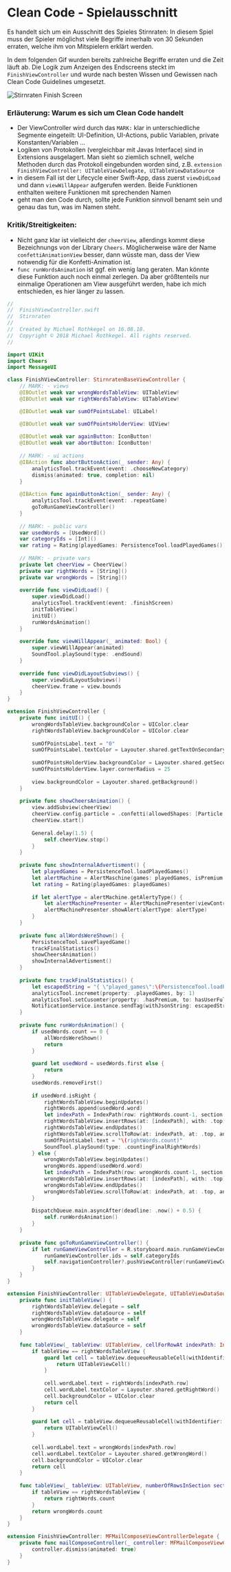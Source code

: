 # Clean Code - Spielausschnitt 
Es handelt sich um ein Ausschnitt des Spieles Stirnraten: In diesem Spiel muss der Spieler möglichst viele Begriffe innerhalb von 30 Sekunden erraten, welche ihm von Mitspielern erklärt werden.

In dem folgenden Gif wurden bereits zahlreiche Begriffe erraten und die Zeit läuft ab. Die Logik zum Anzeigen des Endscreens steckt im `FinishViewController` und wurde nach besten Wissen und Gewissen nach Clean Code Guidelines umgesetzt. 

![Stirnraten Finish Screen](stirnraten.gif)


### Erläuterung: Warum es sich um Clean Code handelt

- Der ViewController wird durch das  `MARK:` klar in unterschiedliche Segmente eingeteilt: UI-Definition, UI-Actions, public Variablen, private Konstanten/Variablen  ... 
- Logiken von Protokollen (vergleichbar mit Javas Interface) sind in Extensions ausgelagert. Man sieht so ziemlich schnell, welche Methoden durch das Protokoll eingebunden worden sind, z.B. `extension FinishViewController: UITableViewDelegate, UITableViewDataSource`
- in diesem Fall ist der Lifecycle einer Swift-App, dass zuerst `viewDidLoad` und dann `viewWillAppear` aufgerufen werden. Beide Funktionen enthalten weitere Funktionen mit sprechenden Namen
- geht man den Code durch, sollte jede Funktion sinnvoll benamt sein und genau das tun, was im Namen steht.

### Kritik/Streitigkeiten:
- Nicht ganz klar ist vielleicht der  `cheerView`, allerdings kommt diese Bezeichnungs von der Library `Cheers`. Möglicherweise wäre der Name `confettiAnimationView` besser, dann wüsste man, dass der View notwendig für die Konfetti-Animation ist. 
- `func runWordsAnimation` ist ggf. ein wenig lang geraten. Man könnte diese Funktion auch noch einmal zerlegen. Da aber größtenteils nur einmalige Operationen am View ausgeführt werden, habe ich mich entschieden, es hier länger zu lassen.   
```swift
//
//  FinishViewController.swift
//  Stirnraten
//
//  Created by Michael Rothkegel on 16.08.18.
//  Copyright © 2018 Michael Rothkegel. All rights reserved.
//

import UIKit
import Cheers
import MessageUI

class FinishViewController: StirnratenBaseViewController {
    // MARK: - views
    @IBOutlet weak var wrongWordsTableView: UITableView!
    @IBOutlet weak var rightWordsTableView: UITableView!

    @IBOutlet weak var sumOfPointsLabel: UILabel!

    @IBOutlet weak var sumOfPointsHolderView: UIView!
    
    @IBOutlet weak var againButton: IconButton!
    @IBOutlet weak var abortButton: IconButton!
    
    // MARK: - ui actions
    @IBAction func abortButtonAction(_ sender: Any) {
        analyticsTool.trackEvent(event: .chooseNewCategory)
        dismiss(animated: true, completion: nil)
    }
    
    @IBAction func againButtonAction(_ sender: Any) {
        analyticsTool.trackEvent(event: .repeatGame)
        goToRunGameViewController()
    }
    
    // MARK: - public vars
    var usedWords = [UsedWord]()
    var categoryIds = [Int]()
    var rating = Rating(playedGames: PersistenceTool.loadPlayedGames())
    
    // MARK: - private vars
    private let cheerView = CheerView()
    private var rightWords = [String]()
    private var wrongWords = [String]()
    
    override func viewDidLoad() {
        super.viewDidLoad()
        analyticsTool.trackEvent(event: .finishScreen)
        initTableView()
        initUI()
        runWordsAnimation()
    }
    
    override func viewWillAppear(_ animated: Bool) {
        super.viewWillAppear(animated)
        SoundTool.playSound(type: .endSound)
    }
    
    override func viewDidLayoutSubviews() {
        super.viewDidLayoutSubviews()
        cheerView.frame = view.bounds
    }
}

extension FinishViewController {
    private func initUI() {
        wrongWordsTableView.backgroundColor = UIColor.clear
        rightWordsTableView.backgroundColor = UIColor.clear
        
        sumOfPointsLabel.text = "0"
        sumOfPointsLabel.textColor = Layouter.shared.getTextOnSecondary()
        
        sumOfPointsHolderView.backgroundColor = Layouter.shared.getSecondary()
        sumOfPointsHolderView.layer.cornerRadius = 25
        
        view.backgroundColor = Layouter.shared.getBackground()
    }
    
    private func showCheersAnimation() {
        view.addSubview(cheerView)
        cheerView.config.particle = .confetti(allowedShapes: [Particle.ConfettiShape.triangle])
        cheerView.start()
        
        General.delay(1.5) {
            self.cheerView.stop()
        }
    }
    
    private func showInternalAdvertisment() {
        let playedGames = PersistenceTool.loadPlayedGames()
        let alertMachine = AlertMaschine(games: playedGames, isPremium: hasUserFullAccess(), datetime: Date())
        let rating = Rating(playedGames: playedGames)
        
        if let alertType = alertMachine.getAlertyType() {
            let alertMachinePresenter = AlertMachinePresenter(viewController: self, analyticsTool: analyticsTool, rating: rating)
            alertMachinePresenter.showAlert(alertType: alertType)
        }
    }
    
    private func allWordsWereShown() {
        PersistenceTool.savePlayedGame()
        trackFinalStatistics()
        showCheersAnimation()
        showInternalAdvertisment()
    }
    
    private func trackFinalStatistics() {
        let escapedString = "{ \"played_games\":\(PersistenceTool.loadPlayedGames()), \"has_premium\":\(hasUserFullAccess()) }"
        analyticsTool.incremet(property: .playedGames, by: 1)
        analyticsTool.setCusomter(property: .hasPremium, to: hasUserFullAccess())
        NotificationService.instance.sendTag(withJsonString: escapedString)
    }
    
    private func runWordsAnimation() {
        if usedWords.count == 0 {
            allWordsWereShown() 
            return
        }
        
        guard let usedWord = usedWords.first else {
            return
        }
        usedWords.removeFirst()
        
        if usedWord.isRight {
            rightWordsTableView.beginUpdates()
            rightWords.append(usedWord.word)
            let indexPath = IndexPath(row: rightWords.count-1, section: 0)
            rightWordsTableView.insertRows(at: [indexPath], with: .top)
            rightWordsTableView.endUpdates()
            rightWordsTableView.scrollToRow(at: indexPath, at: .top, animated: true)
            sumOfPointsLabel.text = "\(rightWords.count)"
            SoundTool.playSound(type: .countingFinalRightWords)
        } else {
            wrongWordsTableView.beginUpdates()
            wrongWords.append(usedWord.word)
            let indexPath = IndexPath(row: wrongWords.count-1, section: 0)
            wrongWordsTableView.insertRows(at: [indexPath], with: .top)
            wrongWordsTableView.endUpdates()
            wrongWordsTableView.scrollToRow(at: indexPath, at: .top, animated: true)
        }
        
        DispatchQueue.main.asyncAfter(deadline: .now() + 0.5) {
            self.runWordsAnimation()
        }
    }
  
    private func goToRunGameViewController() {
        if let runGameViewController = R.storyboard.main.runGameViewController() {
            runGameViewController.ids = self.categoryIds
            self.navigationController?.pushViewController(runGameViewController, animated: true)
        }
    }
}

extension FinishViewController: UITableViewDelegate, UITableViewDataSource {
    private func initTableView() {
        rightWordsTableView.delegate = self
        rightWordsTableView.dataSource = self
        wrongWordsTableView.delegate = self
        wrongWordsTableView.dataSource = self
    }
    
    func tableView(_ tableView: UITableView, cellForRowAt indexPath: IndexPath) -> UITableViewCell {
        if tableView == rightWordsTableView {
            guard let cell = tableView.dequeueReusableCell(withIdentifier: R.reuseIdentifier.rightFinishTableViewCell, for: indexPath) else {
                return UITableViewCell()
            }
            
            cell.wordLabel.text = rightWords[indexPath.row]
            cell.wordLabel.textColor = Layouter.shared.getRightWord()
            cell.backgroundColor = UIColor.clear
            return cell
        }
        
        guard let cell = tableView.dequeueReusableCell(withIdentifier: R.reuseIdentifier.finishWrongWordTableViewCell, for: indexPath) else {
            return UITableViewCell()
        }
        
        cell.wordLabel.text = wrongWords[indexPath.row]
        cell.wordLabel.textColor = Layouter.shared.getWrongWord()
        cell.backgroundColor = UIColor.clear
        return cell
    }
    
    func tableView(_ tableView: UITableView, numberOfRowsInSection section: Int) -> Int {
        if tableView == rightWordsTableView {
            return rightWords.count
        }
        return wrongWords.count
    }
}

extension FinishViewController: MFMailComposeViewControllerDelegate {
    private func mailComposeController(_ controller: MFMailComposeViewController, didFinishWith result: MFMailComposeResult, error: Error?) {
        controller.dismiss(animated: true)
    }
}
```
